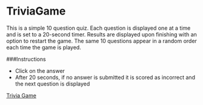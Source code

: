 # TriviaGame

This is a simple 10 question quiz.  Each question is displayed one at a time
and is set to a 20-second timer.  Results are displayed upon finishing with an option
to restart the game.  The same 10 questions appear in a random order each time the game is played.

###Instructions
* Click on the answer 
* After 20 seconds, if no answer is submitted it is scored as incorrect and the next question is displayed

[Trivia Game](https://chemcope82.github.io/TriviaGame/)

